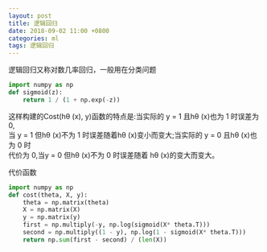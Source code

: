 ```yaml
---
layout: post
title: 逻辑回归
date: 2018-09-02 11:00 +0800
categories: ml
tags: 逻辑回归
---
```

逻辑回归又称对数几率回归，一般用在分类问题  
  
```python
import numpy as np
def sigmoid(z):
    return 1 / (1 + np.exp(-z))
```
这样构建的Cost(hθ (x), y)函数的特点是:当实际的 y = 1 且hθ (x)也为 1 时误差为 0,  
当 y = 1 但hθ (x)不为 1 时误差随着hθ (x)变小而变大;当实际的 y = 0 且hθ (x)也为 0 时  
代价为 0,当y = 0 但hθ (x)不为 0 时误差随着 hθ (x)的变大而变大。

代价函数
```python
import numpy as np
def cost(theta, X, y):
    theta = np.matrix(theta)
    X = np.matrix(X)
    y = np.matrix(y)
    first = np.multiply(-y, np.log(sigmoid(X* theta.T)))
    second = np.multiply((1 - y), np.log(1 - sigmoid(X* theta.T)))
    return np.sum(first - second) / (len(X))
```
